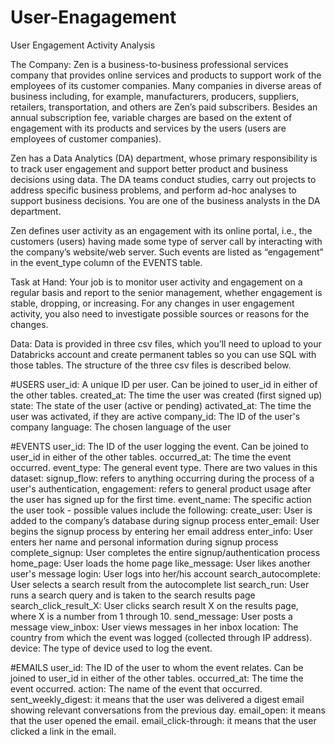 # User-Enagagement
User Engagement Activity Analysis

The Company: 
Zen is a business-to-business professional services company that provides online services and products to support work of the employees of its customer companies. Many companies in diverse areas of business including, for example, manufacturers, producers, suppliers, retailers, transportation, and others are Zen’s paid subscribers. Besides an annual subscription fee, variable charges are based on the extent of engagement with its products and services by the users (users are employees of customer companies).

Zen has a Data Analytics (DA) department, whose primary responsibility is to track user engagement and support better product and business decisions using data. The DA teams conduct studies, carry out projects to address specific business problems, and perform ad-hoc analyses to support business decisions. You are one of the business analysts in the DA department.

Zen defines user activity as an engagement with its online portal, i.e., the customers (users) having made some type of server call by interacting with the company’s website/web server. Such events are listed as “engagement” in the event_type column of the EVENTS table.


Task at Hand:
Your job is to monitor user activity and engagement on a regular basis and report to the senior management, whether engagement is stable, dropping, or increasing. For any changes in user engagement activity, you also need to investigate possible sources or reasons for the changes. 


Data:
Data is provided in three csv files, which you’ll need to upload to your Databricks account and create permanent tables so you can use SQL with those tables. The structure of the three csv files is described below.

#USERS
user_id:	A unique ID per user. Can be joined to user_id in either of the other tables.
created_at:	The time the user was created (first signed up)
state:	The state of the user (active or pending)
activated_at:	The time the user was activated, if they are active
company_id:	The ID of the user's company
language:	The chosen language of the user


#EVENTS
user_id:	The ID of the user logging the event. Can be joined to user_id in either of the other tables.
occurred_at:	The time the event occurred.
event_type:	The general event type. There are two values in this dataset:
signup_flow: refers to anything occurring during the process of a user's authentication,
engagement: refers to general product usage after the user has signed up for the first time.
event_name:	The specific action the user took - possible values include the following:
create_user: User is added to the company’s database during signup process
enter_email: User begins the signup process by entering her email address
enter_info: User enters her name and personal information during signup process
complete_signup: User completes the entire signup/authentication process
home_page: User loads the home page
like_message: User likes another user's message
login: User logs into her/his account
search_autocomplete: User selects a search result from the autocomplete list
search_run: User runs a search query and is taken to the search results page
search_click_result_X: User clicks search result X on the results page, where X is a number from 1 through 10.
send_message: User posts a message
view_inbox: User views messages in her inbox
location:	The country from which the event was logged (collected through IP address).
device:	The type of device used to log the event.

#EMAILS
user_id:	The ID of the user to whom the event relates. Can be joined to user_id in either of the other tables.
occurred_at:	The time the event occurred.
action:	The name of the event that occurred.
sent_weekly_digest: it means that the user was delivered a digest email showing relevant conversations from the previous day.
email_open: it means that the user opened the email.
email_click-through: it means that the user clicked a link in the email.

